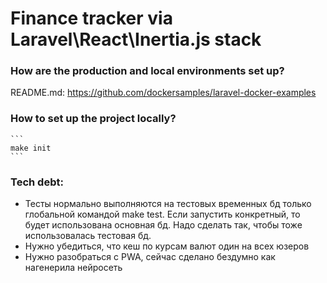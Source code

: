 # Finance tracker via Laravel\React\Inertia.js stack

### How are the production and local environments set up?
README.md: https://github.com/dockersamples/laravel-docker-examples

### How to set up the project locally?
    ```
    make init
    ```

### Tech debt:
- Тесты нормально выполняются на тестовых временных бд только глобальной командой make test. Если запустить конкретный, то будет использована основная бд. Надо сделать так, чтобы тоже использовалась тестовая бд.
- Нужно убедиться, что кеш по курсам валют один на всех юзеров
- Нужно разобраться с PWA, сейчас сделано бездумно как нагенерила нейросеть
